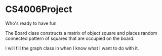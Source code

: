 # CS4006Project

Who's ready to have fun

The Board class constructs a matrix of object square and places random connected pattern of squares that are occupied on the board.

I will fill the graph class in when I know what I want to do with it.
